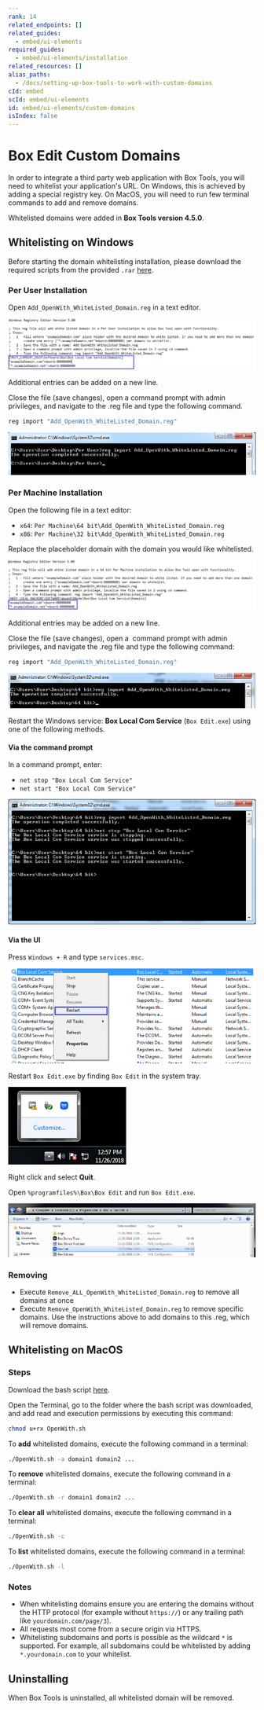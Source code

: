 ```yaml
---
rank: 14
related_endpoints: []
related_guides:
  - embed/ui-elements
required_guides:
  - embed/ui-elements/installation
related_resources: []
alias_paths:
  - /docs/setting-up-box-tools-to-work-with-custom-domains
cId: embed
scId: embed/ui-elements
id: embed/ui-elements/custom-domains
isIndex: false
---
```


# Box Edit Custom Domains

In order to integrate a third party web application with Box Tools, you will
need to whitelist your application's URL. On Windows, this is achieved by adding
a special registry key. On MacOS, you will need to run few terminal commands to
add and remove domains.

<Message>

Whitelisted domains were added in **Box Tools version 4.5.0**.

</Message>

## Whitelisting on Windows

Before starting the domain whitelisting installation, please download the
required scripts from the provided `.rar`
[here](https://cloud.box.com/s/kvc9cysgq1y2yldpvciwlpt7093ho78l).

### Per User Installation

Open `Add_OpenWith_WhiteListed_Domain.reg` in a text editor.

<ImageFrame border>

![Box Tools](./images/box-tools-1.png)

</ImageFrame>

<Message>

Additional entries can be added on a new line.

</Message>

Close the file (save changes), open a command prompt with admin privileges, and
navigate to the .reg file and type the following command.

```sh
reg import "Add_OpenWith_WhiteListed_Domain.reg"
```

<ImageFrame border>

![Box Tools](./images/box-tools-3.png)

</ImageFrame>

### Per Machine Installation

Open the following file in a text editor:

* `x64`: `Per Machine\64 bit\Add_OpenWith_WhiteListed_Domain.reg`
* `x86`: `Per Machine\32 bit\Add_OpenWith_WhiteListed_Domain.reg`

Replace the placeholder domain with the domain you would like whitelisted.

<ImageFrame border>

![Box Tools](./images/box-tools-4.png)

</ImageFrame>

<Message>

Additional entries may be added on a new line.

</Message>

Close the file (save changes), open a  command prompt with admin privileges, and
navigate the .reg file and type the following command:

```sh
reg import "Add_OpenWith_WhiteListed_Domain.reg"
```

<ImageFrame border>

![Box Tools](./images/box-tools-6.png)

</ImageFrame>

Restart the Windows service: **Box Local Com Service** (`Box Edit.exe`) using
one of the following methods.

#### Via the command prompt

In a command prompt, enter:

* `net stop "Box Local Com Service"`
* `net start "Box Local Com Service"`

<ImageFrame border>

![Box Tools](./images/box-tools-7.png)

</ImageFrame>

#### Via the UI

Press `Windows + R` and type `services.msc`.

<ImageFrame border>

![Box Tools](./images/box-tools-8.png)

</ImageFrame>

Restart `Box Edit.exe` by finding `Box Edit` in the system tray.

<ImageFrame border>

![Box Tools](./images/box-tools-9.png)

</ImageFrame>

Right click and select **Quit**.

Open `%programfiles%\Box\Box Edit` and run `Box Edit.exe`.

<ImageFrame border>

![Box Tools](./images/box-tools-10.png)

</ImageFrame>

### Removing

* Execute `Remove_ALL_OpenWith_WhiteListed_Domain.reg` to remove all domains
  at once
* Execute `Remove_OpenWith_WhiteListed_Domain.reg` to remove specific
  domains. Use the instructions above to add domains to this .reg, which will
  remove domains.

## Whitelisting on MacOS

### Steps

Download the bash script
[here](https://cloud.box.com/s/z5qhc7rts6mzrhzfx6cpxeb5ed4ve5u6).

Open the Terminal, go to the folder where the bash script was downloaded, and
add read and execution permissions by executing this command:

```sh
chmod u+rx OpenWith.sh
```

To **add** whitelisted domains, execute the following command in a terminal:

```sh
./OpenWith.sh -a domain1 domain2 ...
```

To **remove** whitelisted domains, execute the following command in a terminal:

```sh
./OpenWith.sh -r domain1 domain2 ...
```

To **clear all** whitelisted domains, execute the following command in a
terminal:

```sh
./OpenWith.sh -c
```

To **list** whitelisted domains, execute the following command in a terminal:

```sh
./OpenWith.sh -l
```

### Notes

* When whitelisting domains ensure you are entering the domains without the HTTP
  protocol (for example without `https://`) or any trailing path like
  `yourdomain.com/page/3`).
* All requests most come from a secure origin via HTTPS.
* Whitelisting subdomains and ports is possible as the wildcard `*` is supported.
  For example, all subdomains could be whitelisted by adding `*.yourdomain.com` to
  your whitelist.

## Uninstalling

When Box Tools is uninstalled, all whitelisted domain will be removed.
